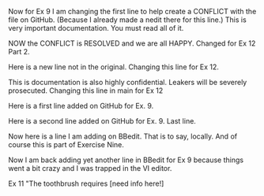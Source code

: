 
Now for Ex 9 I am changing the first line to help create a CONFLICT with the file on GitHub. (Because I already made a nedit there for this line.) This is very important documentation. You must read all of it.

NOW the CONFLICT is RESOLVED and we are all HAPPY. Changed for Ex 12 Part 2.

Here is a new line not in the original. Changing this line for Ex 12.

This is documentation is also highly confidential. 
Leakers will be severely prosecuted. Changing this line in main for Ex 12

Here is a first line added on GitHub for Ex. 9.

Here is a second line added on GitHub for Ex. 9.
Last line.

Now here is a line I am adding on BBedit. That is to say, locally. And of course this is part of Exercise Nine.

Now I am back adding yet another line in BBedit for Ex 9 because things went a bit crazy and I was trapped in the VI editor.

Ex 11 "The toothbrush requires [need info here!]